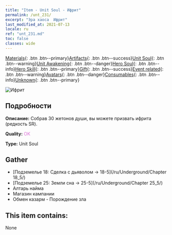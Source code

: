 ```yaml
---
title: "Item - Unit Soul - Ифрит"
permalink: /unt_231/
excerpt: "Эра хаоса  Ифрит"
last_modified_at: 2021-07-13
locale: ru
ref: "unt_231.md"
toc: false
classes: wide
---
```

 [Materials](/ItemsRU/){: .btn .btn--primary}[Artifacts](/ItemsRU/Artifacts/){: .btn .btn--success}[Unit Soul](/ItemsRU/UnitSoul/){: .btn .btn--warning}[Unit Awakening](/ItemsRU/UnitAwakening/){: .btn .btn--danger}[Hero Soul](/ItemsRU/HeroSoul/){: .btn .btn--info}[Hero Skill](/ItemsRU/HeroSkill/){: .btn .btn--primary}[Gift](/ItemsRU/Gift/){: .btn .btn--success}[Event related](/ItemsRU/Events/){: .btn .btn--warning}[Avatars](/ItemsRU/Avatars/){: .btn .btn--danger}[Consumables](/ItemsRU/Consumables/){: .btn .btn--info}[Unknown](/ItemsRU/Unknown/){: .btn .btn--primary}

 ![Ифрит](/images/u/ti_liehuojingling.jpg)

## Подробности
 **Описание:** Собрав 30 жетонов души, вы можете призвать ифрита (редкость SR).

 **Quality:** <span style="color: #DA70D6">OK</span>

 **Type:** Unit Soul

## Gather

*    [Подземелье 18: Сделка с дьяволом -> 18-5](/ru/Underground/Chapter 18_5/) 
*    [Подземелье 25: Земли сна -> 25-5](/ru/Underground/Chapter 25_5/) 
*    Алтарь найма 
*    Магазин кампании 
*    Обмен казарм - Порождение зла 

## This item contains:

  None

